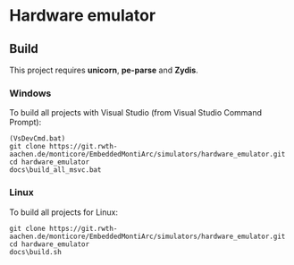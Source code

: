 # Hardware emulator

## Build

This project requires **unicorn**, **pe-parse** and **Zydis**.

### Windows

To build all projects with Visual Studio (from Visual Studio Command Prompt): 

```
(VsDevCmd.bat)
git clone https://git.rwth-aachen.de/monticore/EmbeddedMontiArc/simulators/hardware_emulator.git
cd hardware_emulator
docs\build_all_msvc.bat
```

### Linux

To build all projects for Linux:

```
git clone https://git.rwth-aachen.de/monticore/EmbeddedMontiArc/simulators/hardware_emulator.git
cd hardware_emulator
docs\build.sh
```
